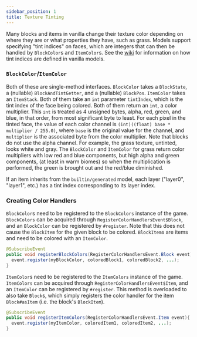```yaml
---
sidebar_position: 1
title: Texture Tinting
---
```


Many blocks and items in vanilla change their texture color depending on where they are or what properties they have, such as grass. Models support specifying "tint indices" on faces, which are integers that can then be handled by `BlockColor`s and `ItemColor`s. See the [wiki][] for information on how tint indices are defined in vanilla models.

### `BlockColor`/`ItemColor`

Both of these are single-method interfaces. `BlockColor` takes a `BlockState`, a (nullable) `BlockAndTintGetter`, and a (nullable) `BlockPos`. `ItemColor` takes an `ItemStack`. Both of them take an `int` parameter `tintIndex`, which is the tint index of the face being colored. Both of them return an `int`, a color multiplier. This `int` is treated as 4 unsigned bytes, alpha, red, green, and blue, in that order, from most significant byte to least. For each pixel in the tinted face, the value of each color channel is `(int)((float) base * multiplier / 255.0)`, where `base` is the original value for the channel, and `multiplier` is the associated byte from the color multiplier. Note that blocks do not use the alpha channel. For example, the grass texture, untinted, looks white and gray. The `BlockColor` and `ItemColor` for grass return color multipliers with low red and blue components, but high alpha and green components, (at least in warm biomes) so when the multiplication is performed, the green is brought out and the red/blue diminished.

If an item inherits from the `builtin/generated` model, each layer ("layer0", "layer1", etc.) has a tint index corresponding to its layer index.

### Creating Color Handlers

`BlockColor`s need to be registered to the `BlockColors` instance of the game. `BlockColors` can be acquired through `RegisterColorHandlersEvent$Block`, and an `BlockColor` can be registered by `#register`. Note that this does not cause the `BlockItem` for the given block to be colored. `BlockItem`s are items and need to be colored with an `ItemColor`.

```java
@SubscribeEvent
public void registerBlockColors(RegisterColorHandlersEvent.Block event){
  event.register(myBlockColor, coloredBlock1, coloredBlock2, ...);
}
```

`ItemColor`s need to be registered to the `ItemColors` instance of the game. `ItemColors` can be acquired through `RegisterColorHandlersEvent$Item`, and an `ItemColor` can be registered by `#register`. This method is overloaded to also take `Block`s, which simply registers the color handler for the item `Block#asItem` (i.e. the block's `BlockItem`).

```java
@SubscribeEvent
public void registerItemColors(RegisterColorHandlersEvent.Item event){
  event.register(myItemColor, coloredItem1, coloredItem2, ...);
}
```

[wiki]: https://minecraft.fandom.com/wiki/Tutorials/Models#Block_models
